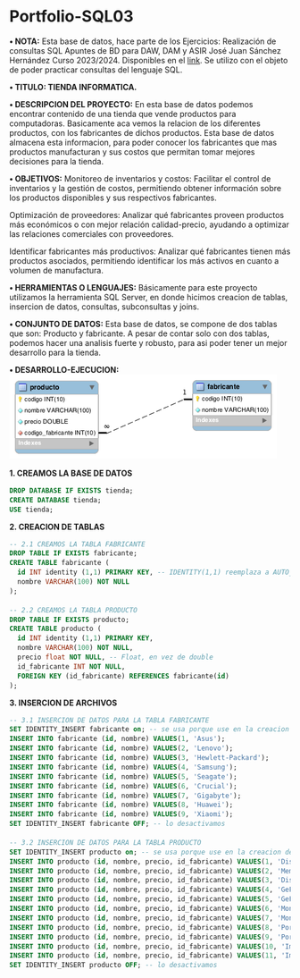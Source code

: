 # Portfolio-SQL03

**•	NOTA:** Esta base de datos, hace parte de los Ejercicios: Realización de consultas SQL Apuntes de BD para DAW, DAM y ASIR José Juan Sánchez Hernández Curso 2023/2024. Disponibles en el [link](https://josejuansanchez.org/bd/ejercicios-consultas-sql/index.html#tienda-de-inform%C3%A1tica). Se utilizo con el objeto de poder practicar consultas del lenguaje SQL.

**•	TITULO: TIENDA INFORMATICA.**  

**•	DESCRIPCION DEL PROYECTO:** En esta base de datos podemos encontrar contenido de una tienda que vende productos para computadoras. Basicamente aca vemos la relacion de los diferentes productos, con los fabricantes de dichos productos. Esta base de datos almacena esta informacion, para poder conocer los fabricantes que mas productos manufacturan y sus costos que permitan tomar mejores decisiones para la tienda.

**•	OBJETIVOS:**
Monitoreo de inventarios y costos: Facilitar el control de inventarios y la gestión de costos, permitiendo obtener información sobre los productos disponibles y sus respectivos fabricantes.

Optimización de proveedores: Analizar qué fabricantes proveen productos más económicos o con mejor relación calidad-precio, ayudando a optimizar las relaciones comerciales con proveedores.

Identificar fabricantes más productivos: Analizar qué fabricantes tienen más productos asociados, permitiendo identificar los más activos en cuanto a volumen de manufactura.

**•	HERRAMIENTAS O LENGUAJES:** Básicamente para este proyecto utilizamos la herramienta SQL Server, en donde hicimos creacion de tablas, insercion de datos, consultas, subconsultas y joins.

**•	CONJUNTO DE DATOS:** Esta base de datos, se compone de dos tablas que son: Producto y fabricante. A pesar de contar solo con dos tablas, podemos hacer una analisis fuerte y robusto, para asi poder tener un mejor desarrollo para la tienda.

**•	DESARROLLO-EJECUCION:**
![Der](https://github.com/pocolus/Portfolio-SQL03/blob/main/Der.png)

**1. CREAMOS LA BASE DE DATOS**
```sql
DROP DATABASE IF EXISTS tienda;
CREATE DATABASE tienda;
USE tienda;
```

**2. CREACION DE TABLAS**
```sql
-- 2.1 CREAMOS LA TABLA FABRICANTE
DROP TABLE IF EXISTS fabricante;
CREATE TABLE fabricante (
  id INT identity (1,1) PRIMARY KEY, -- IDENTITY(1,1) reemplaza a AUTO_INCREMENT en sql server
  nombre VARCHAR(100) NOT NULL
);

-- 2.2 CREAMOS LA TABLA PRODUCTO
DROP TABLE IF EXISTS producto;
CREATE TABLE producto (
  id INT identity (1,1) PRIMARY KEY,
  nombre VARCHAR(100) NOT NULL,
  precio float NOT NULL, -- Float, en vez de double
  id_fabricante INT NOT NULL,
  FOREIGN KEY (id_fabricante) REFERENCES fabricante(id)
);
```

**3. INSERCION DE ARCHIVOS**
```sql
-- 3.1 INSERCION DE DATOS PARA LA TABLA FABRICANTE
SET IDENTITY_INSERT fabricante on; -- se usa porque use en la creacion de la tabla IDENTITY(1,1) reemplaza a AUTO_INCREMENT en sql server
INSERT INTO fabricante (id, nombre) VALUES(1, 'Asus');
INSERT INTO fabricante (id, nombre) VALUES(2, 'Lenovo');
INSERT INTO fabricante (id, nombre) VALUES(3, 'Hewlett-Packard');
INSERT INTO fabricante (id, nombre) VALUES(4, 'Samsung');
INSERT INTO fabricante (id, nombre) VALUES(5, 'Seagate');
INSERT INTO fabricante (id, nombre) VALUES(6, 'Crucial');
INSERT INTO fabricante (id, nombre) VALUES(7, 'Gigabyte');
INSERT INTO fabricante (id, nombre) VALUES(8, 'Huawei');
INSERT INTO fabricante (id, nombre) VALUES(9, 'Xiaomi');
SET IDENTITY_INSERT fabricante OFF; -- lo desactivamos

-- 3.2 INSERCION DE DATOS PARA LA TABLA PRODUCTO
SET IDENTITY_INSERT producto on; -- se usa porque use en la creacion de la tabla IDENTITY(1,1) reemplaza a AUTO_INCREMENT en sql server
INSERT INTO producto (id, nombre, precio, id_fabricante) VALUES(1, 'Disco duro SATA3 1TB', 86.99, 5);
INSERT INTO producto (id, nombre, precio, id_fabricante) VALUES(2, 'Memoria RAM DDR4 8GB', 120, 6);
INSERT INTO producto (id, nombre, precio, id_fabricante) VALUES(3, 'Disco SSD 1 TB', 150.99, 4);
INSERT INTO producto (id, nombre, precio, id_fabricante) VALUES(4, 'GeForce GTX 1050Ti', 185, 7);
INSERT INTO producto (id, nombre, precio, id_fabricante) VALUES(5, 'GeForce GTX 1080 Xtreme', 755, 6);
INSERT INTO producto (id, nombre, precio, id_fabricante) VALUES(6, 'Monitor 24 LED Full HD', 202, 1);
INSERT INTO producto (id, nombre, precio, id_fabricante) VALUES(7, 'Monitor 27 LED Full HD', 245.99, 1);
INSERT INTO producto (id, nombre, precio, id_fabricante) VALUES(8, 'Portátil Yoga 520', 559, 2);
INSERT INTO producto (id, nombre, precio, id_fabricante) VALUES(9, 'Portátil Ideapd 320', 444, 2);
INSERT INTO producto (id, nombre, precio, id_fabricante) VALUES(10, 'Impresora HP Deskjet 3720', 59.99, 3);
INSERT INTO producto (id, nombre, precio, id_fabricante) VALUES(11, 'Impresora HP Laserjet Pro M26nw', 180, 3);
SET IDENTITY_INSERT producto OFF; -- lo desactivamos
```






